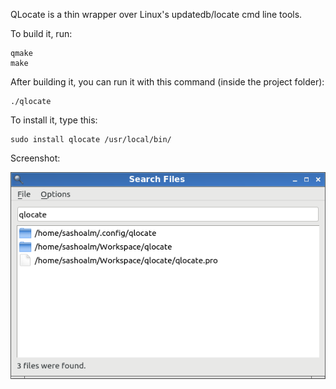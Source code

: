 QLocate is a thin wrapper over Linux's updatedb/locate cmd line tools.

To build it, run:

	qmake
	make

After building it, you can run it with this command (inside the project folder):

	./qlocate
	
To install it, type this:

	sudo install qlocate /usr/local/bin/

Screenshot:

![screenshot](screenshot.png)
